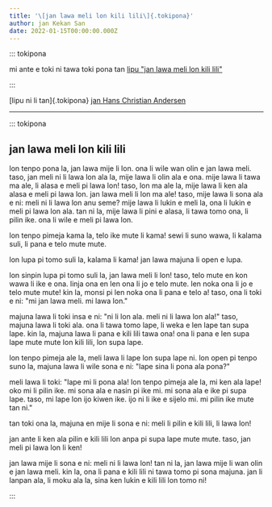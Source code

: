 ```yaml
---
title: '\[jan lawa meli lon kili lili\]{.tokipona}'
author: jan Kekan San
date: 2022-01-15T00:00:00.000Z
---
```

::: tokipona

mi ante e toki ni tawa toki pona tan [lipu "jan lawa meli lon kili lili"](https://en.wikipedia.org/wiki/The_Princess_and_the_Pea)

:::

[lipu ni li tan]{.tokipona} [jan Hans Christian Andersen](https://en.wikipedia.org/wiki/Hans_Christian_Andersen)

---

::: tokipona

## jan lawa meli lon kili lili

lon tenpo pona la, jan lawa mije li lon.
ona li wile wan olin e jan lawa meli.
taso, jan meli ni li lawa lon ala la, mije lawa li olin ala e ona.
mije lawa li tawa ma ale, li alasa e meli pi lawa lon!
taso, lon ma ale la, mije lawa li ken ala alasa e meli pi lawa lon.
jan lawa meli li lon ma ale!
taso, mije lawa li sona ala e ni:
meli ni li lawa lon anu seme?
mije lawa li lukin e meli la, ona li lukin e meli pi lawa lon ala.
tan ni la, mije lawa li pini e alasa, li tawa tomo ona, li pilin ike.
ona li wile e meli pi lawa lon.

lon tenpo pimeja kama la, telo ike mute li kama!
sewi li suno wawa, li kalama suli, li pana e telo mute mute.

lon lupa pi tomo suli la, kalama li kama!
jan lawa majuna li open e lupa.

lon sinpin lupa pi tomo suli la, jan lawa meli li lon!
taso, telo mute en kon wawa li ike e ona.
linja ona en len ona li jo e telo mute.
len noka ona li jo e telo mute mute!
kin la, monsi pi len noka ona li pana e telo a!
taso, ona li toki e ni: "mi jan lawa meli. mi lawa lon."

majuna lawa li toki insa e ni: "ni li lon ala. meli ni li lawa lon ala!"
taso, majuna lawa li toki ala.
ona li tawa tomo lape, li weka e len lape tan supa lape.
kin la, majuna lawa li pana e kili lili tawa ona!
ona li pana e len supa lape mute mute lon kili lili, lon supa lape.

lon tenpo pimeja ale la, meli lawa li lape lon supa lape ni.
lon open pi tenpo suno la, majuna lawa li wile sona e ni: "lape sina li pona ala pona?"

meli lawa li toki: "lape mi li pona ala!
lon tenpo pimeja ale la, mi ken ala lape!
oko mi li pilin ike.
mi sona ala e nasin pi ike mi.
mi sona ala e ike pi supa lape.
taso, mi lape lon ijo kiwen ike.
ijo ni li ike e sijelo mi.
mi pilin ike mute tan ni."

tan toki ona la, majuna en mije li sona e ni:
meli li pilin e kili lili, li lawa lon!

jan ante li ken ala pilin e kili lili lon anpa pi supa lape mute mute.
taso, jan meli pi lawa lon li ken!

jan lawa mije li sona e ni: meli ni li lawa lon!
tan ni la, jan lawa mije li wan olin e jan lawa meli.
kin la, ona li pana e kili lili ni tawa tomo pi sona majuna.
jan li lanpan ala, li moku ala la, sina ken lukin e kili lili lon tomo ni!

:::




